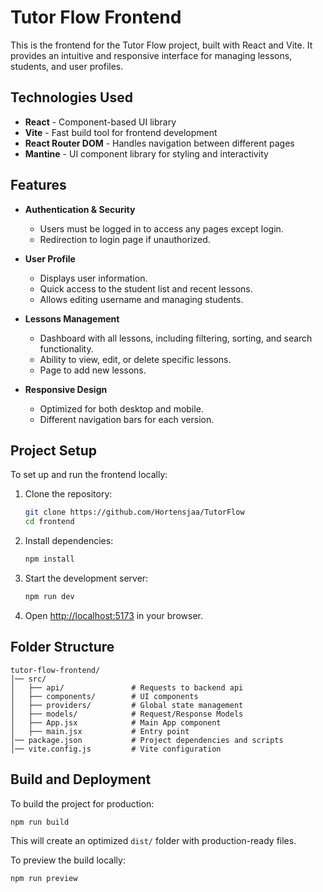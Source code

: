 # Tutor Flow Frontend

This is the frontend for the Tutor Flow project, built with React and Vite. 
It provides an intuitive and responsive interface for managing lessons, students, and user profiles.

## Technologies Used
- **React** - Component-based UI library
- **Vite** - Fast build tool for frontend development
- **React Router DOM** - Handles navigation between different pages
- **Mantine** - UI component library for styling and interactivity

## Features
- **Authentication & Security**
    - Users must be logged in to access any pages except login.
    - Redirection to login page if unauthorized.

- **User Profile**
    - Displays user information.
    - Quick access to the student list and recent lessons.
    - Allows editing username and managing students.

- **Lessons Management**
    - Dashboard with all lessons, including filtering, sorting, and search functionality.
    - Ability to view, edit, or delete specific lessons.
    - Page to add new lessons.

- **Responsive Design**
    - Optimized for both desktop and mobile.
    - Different navigation bars for each version.

## Project Setup
To set up and run the frontend locally:

1. Clone the repository:
   ```sh
   git clone https://github.com/Hortensjaa/TutorFlow
   cd frontend
   ```
2. Install dependencies:
   ```sh
   npm install
   ```
3. Start the development server:
   ```sh
   npm run dev
   ```
4. Open [http://localhost:5173](http://localhost:5173) in your browser.

## Folder Structure
```
tutor-flow-frontend/
│── src/
│   ├── api/               # Requests to backend api
│   ├── components/        # UI components
│   ├── providers/         # Global state management
│   ├── models/            # Request/Response Models
│   ├── App.jsx            # Main App component
│   ├── main.jsx           # Entry point
│── package.json           # Project dependencies and scripts
│── vite.config.js         # Vite configuration
```

## Build and Deployment
To build the project for production:
```sh
npm run build
```
This will create an optimized `dist/` folder with production-ready files.

To preview the build locally:
```sh
npm run preview
```
